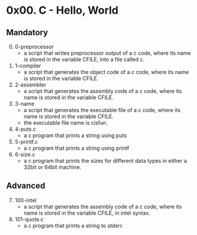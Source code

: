 # 0x00. C - Hello, World

## Mandatory

0. 0-preprocessor
    - a script that writes preprocessor output of a c code, where its name is stored in the variable CFILE, into a file called c.
1. 1-compiler
    - a script that generates the object code of a c code, where its name is stored in the variable CFILE.
2. 2-assembler
    - a script that generates the assembly code of a c code, where its name is stored in the variable CFILE.
3. 3-name
    - a script that generates the executable file of a c code, where its name is stored in the variable CFILE.
    - the executable file name is cisfun.
4. 4-puts.c
    - a c program that prints a string using puts
5. 5-printf.c
    - a c program that prints a string using printf
6. 6-size.c
    - a c program that prints the sizes for different data types in either a 32bit or 64bit machine.

## Advanced

7. 100-intel
    - a script that generates the assembly code of a c code, where its name is stored in the variable CFILE, in intel syntax.
8. 101-quote.c
    - a c program that prints a string to stderr.
